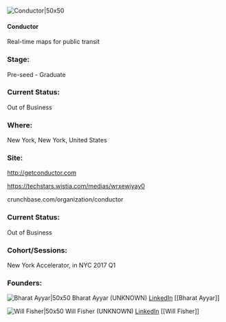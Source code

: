 

![Conductor|50x50](https://apimg.techstars.com/connect/images/image_files/58e66e229c66a94b2100001a/original/conductor.jpg)

#### Conductor
Real-time maps for public transit

### Stage: 
Pre-seed - Graduate 

### Current Status: 
Out of Business

### Where:
New York, New York, United States

### Site:
http://getconductor.com

https://techstars.wistia.com/medias/wrxewiyay0

crunchbase.com/organization/conductor

### Current Status: 
Out of Business

### Cohort/Sessions: 
New York Accelerator, in NYC 2017 Q1

### Founders: 

![Bharat Ayyar|50x50](https://apimg.techstars.com/connect/images/image_files/58e66ed99c66a94b2100001b/original/bharat.jpeg) Bharat Ayyar (UNKNOWN) [LinkedIn](https://linkedin.com/in/bayyar) [[Bharat Ayyar]]

![Will Fisher|50x50](https://apimg.techstars.com/connect/images/image_files/58e66f4a9c66a94b61000000/original/will.jpeg) Will Fisher (UNKNOWN) [LinkedIn](https://linkedin.com/in/will-fisher-dip-cii-65635151) [[Will Fisher]]



